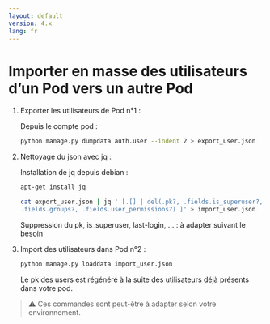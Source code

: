 ```yaml
---
layout: default
version: 4.x
lang: fr
---
```


# Importer en masse des utilisateurs d’un Pod vers un autre Pod

1. Exporter les utilisateurs de Pod n°1 :

    Depuis le compte pod :

    ```bash
    python manage.py dumpdata auth.user --indent 2 > export_user.json
    ```

2. Nettoyage du json avec jq :

    Installation de jq depuis debian :

    ```bash
    apt-get install jq
    ```

    ```bash
    cat export_user.json | jq ' [.[] | del(.pk?, .fields.is_superuser?, .fields.last_login?, .fields.date_joined?,
    .fields.groups?, .fields.user_permissions?) ]' > import_user.json
    ```

    Suppression du pk, is_superuser, last-login, ... : à adapter suivant le besoin

3. Import des utilisateurs dans Pod n°2 :

    ```bash
    python manage.py loaddata import_user.json
    ```

    Le pk des users est régénéré à la suite des utilisateurs déjà présents dans votre pod.

> ⚠️ Ces commandes sont peut-être à adapter selon votre environnement.
